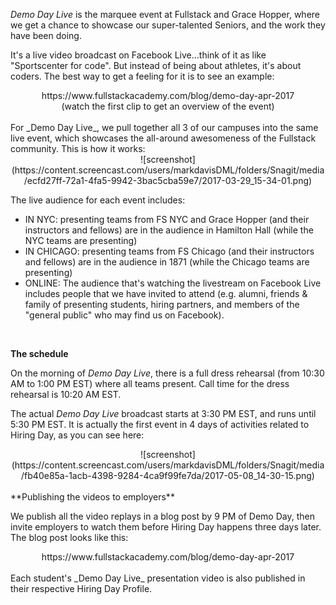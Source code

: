 _Demo Day Live_ is the marquee event at Fullstack and Grace Hopper, where we get a chance to showcase our super-talented Seniors, and the work they have been doing.  

It's a live video broadcast on Facebook Live...think of it as like "Sportscenter for code".  But instead of being about athletes, it's about coders. The best way to get a feeling for it is to see an example:

<center>
https://www.fullstackacademy.com/blog/demo-day-apr-2017 <br>
(watch the first clip to get an overview of the event)
</center>

<br>
For _Demo Day Live_, we pull together all 3 of our campuses into the same live event, which showcases the all-around awesomeness of the Fullstack community.  This is how it works:

<center>
![screenshot](https://content.screencast.com/users/markdavisDML/folders/Snagit/media/ecfd27ff-72a1-4fa5-9942-3bac5cba59e7/2017-03-29_15-34-01.png)
</center>

The live audience for each event includes:

- IN NYC: presenting teams from FS NYC and Grace Hopper (and their instructors and fellows) are in the audience in Hamilton Hall (while the NYC teams are presenting)
- IN CHICAGO: presenting teams from FS Chicago (and their instructors and fellows) are in the audience in 1871 (while the Chicago teams are presenting)
- ONLINE: The audience that's watching the livestream on Facebook Live includes people that we have invited to attend (e.g.  alumni, friends & family of presenting students, hiring partners, and members of the "general public" who may find us on Facebook).

<br>

**The schedule**

On the morning of _Demo Day Live_, there is a full dress rehearsal (from 10:30 AM to 1:00 PM EST) where all teams present.  Call time for the dress rehearsal is 10:20 AM EST.

The actual _Demo Day Live_ broadcast starts at 3:30 PM EST, and runs until 5:30 PM EST.  It is actually the first event in 4 days of activities related to Hiring Day, as you can see here:

<center>
![screenshot](https://content.screencast.com/users/markdavisDML/folders/Snagit/media/fb40e85a-1acb-4398-9284-4ca9f99fe7da/2017-05-08_14-30-15.png) 
</center>


	



<br>
**Publishing the videos to employers**

We publish all the video replays in a blog post by 9 PM of Demo Day, then invite employers to watch them before Hiring Day happens three days later.  The blog post looks like this:

<center>
https://www.fullstackacademy.com/blog/demo-day-apr-2017
</center>
<br>
Each student's _Demo Day Live_ presentation video is also published in their respective Hiring Day Profile.